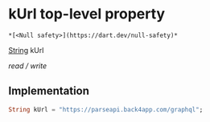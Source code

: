 


# kUrl top-level property






    *[<Null safety>](https://dart.dev/null-safety)*


[String](https://api.flutter.dev/flutter/dart-core/String-class.html) kUrl
  
_read / write_






## Implementation

```dart
String kUrl = "https://parseapi.back4app.com/graphql";
```








